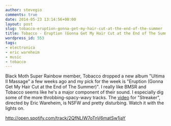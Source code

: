 ```yaml
---
author: stevegio
comments: true
date: 2014-05-23 13:14:56+00:00
layout: post
slug: tobacco-eruption-gonna-get-my-hair-cut-at-the-end-of-the-summer
title: Tobacco - Eruption (Gonna Get My Hair Cut at the End of The Summer)
wordpress_id: 553
tags:
- electronica
- eric wareheim
- music
- tobacco
---
```


Black Moth Super Rainbow member, Tobacco dropped a new album "Ultima II Massage" a few weeks ago and my pick for the week is "Eruption (Gonna Get My Hair Cut at the End of The Summer)". I really like BMSR and Tobacco seems like he's a major component of their sound. I especially dig some of the more throbbing-spacy-wavy tracks. The [video](http://vimeo.com/91776291) for "Streaker", directed by Eric Wareheim, is NSFW and pretty disturbing. Watch it with the lights on.

http://open.spotify.com/track/2QfNLIW7oTnV6matSw1jaY
